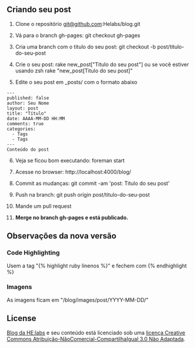 ## Criando seu post

1) Clone o repositório
git@github.com:Helabs/blog.git

2) Vá para o branch gh-pages:
git checkout gh-pages

3) Cria uma branch com o titulo do seu post:
git checkout -b post/titulo-do-seu-post

4) Crie o seu post:
rake new_post["Titulo do seu post"] ou se você estiver usando zsh rake "new_post[Titulo do seu post]"

5) Edite o seu post em _posts/ com o formato abaixo

```
---
published: false
author: Seu Nome
layout: post
title: "Título"
date: AAAA-MM-DD HH:MM
comments: true
categories:
  - Tags
  - Tags
---
Conteúdo do post
```

6) Veja se ficou bom executando: foreman start

7) Acesse no browser: http://localhost:4000/blog/

8) Commit as mudanças: git commit -am 'post: Titulo do seu post'

9) Push na branch: git push origin post/titulo-do-seu-post

10) Mande um pull request

11) **Merge no branch gh-pages e está publicado.**

## Observações da nova versão

### Code Highlighting

Usem a tag "{% highlight ruby linenos %}" e fechem com {% endhighlight %}

### Imagens

As imagens ficam em "/blog/images/post/YYYY-MM-DD/"

## License

[Blog da HE:labs](http://helabs.com.br/blog/) e seu conteúdo está licenciado sob uma [licença Creative Commons Atribuição-NãoComercial-CompartilhaIgual 3.0 Não Adaptada](http://creativecommons.org/licenses/by-nc-sa/3.0/deed.pt_BR).

